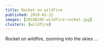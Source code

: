 ```yaml
---
title: Rocket on wildfire
published: 2019-01-22
images: [20190105-wildfire-rocket.jpg]
clusters: [wildfire]
---
```


Rocket on wildfire, zooming into the skies ...
